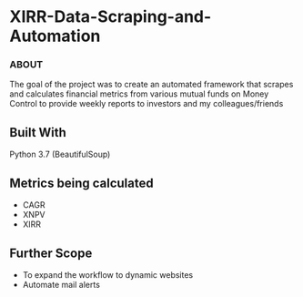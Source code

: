 # XIRR-Data-Scraping-and-Automation

### ABOUT

The goal of the project was to create an automated framework that scrapes and calculates financial metrics from various mutual funds on Money Control to provide weekly reports to investors and my colleagues/friends

## Built With
Python 3.7 (BeautifulSoup)

## Metrics being calculated
 - CAGR
 - XNPV
 - XIRR

## Further Scope
  - To expand the workflow to dynamic websites
  - Automate mail alerts




